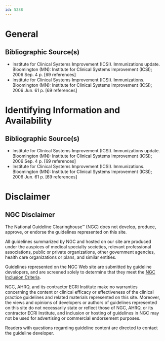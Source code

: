 ```yaml
---
id: 5288
---
```


# General

## Bibliographic Source(s)

- Institute for Clinical Systems Improvement (ICSI). Immunizations update. Bloomington (MN): Institute for Clinical Systems Improvement (ICSI); 2006 Sep. 4 p. [69 references]
- Institute for Clinical Systems Improvement (ICSI). Immunizations. Bloomington (MN): Institute for Clinical Systems Improvement (ICSI); 2006 Jun. 61 p. [69 references]

# Identifying Information and Availability

## Bibliographic Source(s)

- Institute for Clinical Systems Improvement (ICSI). Immunizations update. Bloomington (MN): Institute for Clinical Systems Improvement (ICSI); 2006 Sep. 4 p. [69 references]
- Institute for Clinical Systems Improvement (ICSI). Immunizations. Bloomington (MN): Institute for Clinical Systems Improvement (ICSI); 2006 Jun. 61 p. [69 references]

# Disclaimer

## NGC Disclaimer

The National Guideline Clearinghouse™ (NGC) does not develop, produce, approve, or endorse the guidelines represented on this site.

All guidelines summarized by NGC and hosted on our site are produced under the auspices of medical specialty societies, relevant professional associations, public or private organizations, other government agencies, health care organizations or plans, and similar entities.

Guidelines represented on the NGC Web site are submitted by guideline developers, and are screened solely to determine that they meet the [NGC Inclusion Criteria](/help-and-about/summaries/inclusion-criteria).

NGC, AHRQ, and its contractor ECRI Institute make no warranties concerning the content or clinical efficacy or effectiveness of the clinical practice guidelines and related materials represented on this site. Moreover, the views and opinions of developers or authors of guidelines represented on this site do not necessarily state or reflect those of NGC, AHRQ, or its contractor ECRI Institute, and inclusion or hosting of guidelines in NGC may not be used for advertising or commercial endorsement purposes.

Readers with questions regarding guideline content are directed to contact the guideline developer.

